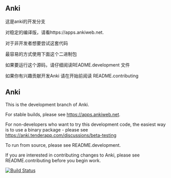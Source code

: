 Anki  
-------------------------------------
这是anki的开发分支

对稳定的编译版，请看https://apps.ankiweb.net.

对于非开发者想要尝试这套代码

最容易的方式使用下面这个二进制包

如果要运行这个源码，请仔细阅读README.development 文件

如果你有兴趣贡献开发Anki 请在开始前阅读 README.contributing




Anki
-------------------------------------

This is the development branch of Anki.

For stable builds, please see https://apps.ankiweb.net.

For non-developers who want to try this development code,
the easiest way is to use a binary package - please see
https://anki.tenderapp.com/discussions/beta-testing

To run from source, please see README.development.

If you are interested in contributing changes to Anki, please
see README.contributing before you begin work.

[![Build Status](https://travis-ci.org/dae/anki.svg?branch=master)](https://travis-ci.org/dae/anki)
